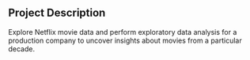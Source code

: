 ## Project Description
Explore Netflix movie data and perform exploratory data analysis for a production company to uncover insights about movies from a particular decade.
